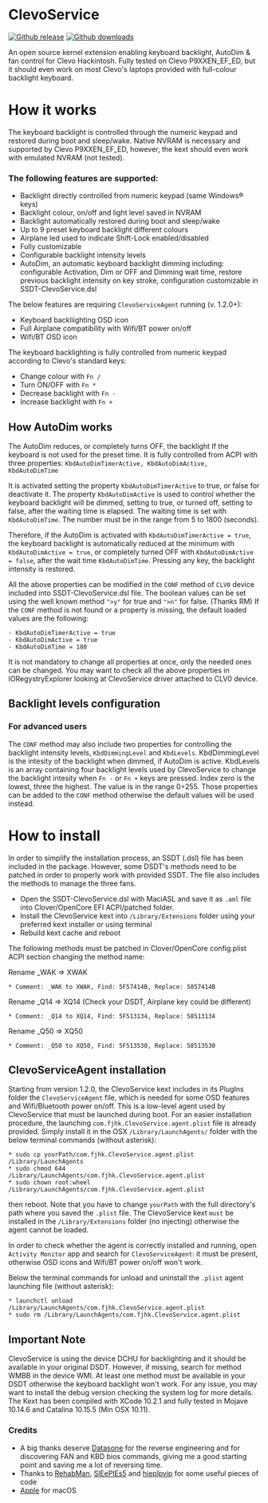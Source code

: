 # ClevoService

[![Github release](https://img.shields.io/github/v/release/freejhack/ClevoService.svg?color=blue)](https://github.com/freejhack/ClevoService/releases/latest)
[![Github downloads](https://img.shields.io/github/downloads/freejhack/ClevoService/total.svg?color=blue)](https://github.com/freejhack/ClevoService/releases)

An open source kernel extension enabling keyboard backlight, AutoDim & fan control for Clevo Hackintosh.
Fully tested on Clevo P9XXEN_EF_ED, but it should even work on most Clevo's laptops provided with full-colour backlight keyboard.

# How it works
The keyboard backlight is controlled through the numeric keypad and restored during boot and sleep/wake.
Native NVRAM is necessary and supported by Clevo P9XXEN_EF_ED, however, the kext should even work with emulated NVRAM (not tested).

### The following features are supported:
* Backlight directly controlled from numeric keypad (same Windows® keys)
* Backlight colour, on/off and light level saved in NVRAM
* Backlight automatically restored during boot and sleep/wake
* Up to 9 preset keyboard backlight different colours
* Airplane led used to indicate Shift-Lock enabled/disabled
* Fully customizable
* Configurable backlight intensity levels
* AutoDim, an automatic keyboard backlight dimming including: configurable Activation, Dim or OFF and Dimming wait time, restore previous backlight intensity on key stroke, configuration customizable in SSDT-ClevoService.dsl

The below features are requiring `ClevoServiceAgent` running (v. 1.2.0+):
* Keyboard backliighting OSD icon
* Full Airplane compatibility with Wifi/BT power on/off
* Wifi/BT OSD icon

The keyboard backlighting is fully controlled from numeric keypad according to Clevo's standard keys:
* Change colour with `Fn /`
* Turn ON/OFF with `Fn *`
* Decrease backlight with `Fn -`
* Increase backlight with `Fn +`

## How AutoDim works
The AutoDim reduces, or completely turns OFF, the backlight If the keyboard is not used for the preset time.
It is fully controlled from ACPI with three properties: `KbdAutoDimTimerActive, KbdAutoDimActive, KbdAutoDimTime`

It is activated setting the  property `KbdAutoDimTimerActive` to true, or false for deactivate it.
The property `KbdAutoDimActive` is used to control whether the keyboard backlight will be dimmed, setting to true, or turned off, setting to false, after the waiting time is elapsed.
The waiting time is set with `KbdAutoDimTime`. The number must be in the range from 5 to 1800 (seconds).

Therefore, if the AutoDim is activated with `KbdAutoDimTimerActive = true`, the keyboard backlight is automatically reduced at the minimum with `KbdAutoDimActive = true`, or completely turned OFF with `KbdAutoDimActive = false`, after the wait time `KbdAutoDimTime`. Pressing any key, the backlight intensity is restored.

All the above properties can be modified in the `CONF` method of `CLV0` device included into SSDT-ClevoService.dsl file.
The boolean values can be set using the well known method `">y"` for true and `">n"` for false. (Thanks RM)
If the `CONF` method is not found or a property is missing, the default loaded values are the following:

    - KbdAutoDimTimerActive = true
    - KbdAutoDimActive = true
    - KbdAutoDimTime = 180
 
 It is not mandatory to change all properties at once, only the needed ones can be changed.
 You may want to check all the above properties in IORegystryExplorer looking at ClevoService driver attached to CLV0 device.
 
 ## Backlight levels configuration 
 ### For advanced users
 The `CONF` method may also include two properties for controlling the backlight intensity levels, `KbdDimmingLevel` and `KbdLevels`.
 KbdDimmingLevel is the intesity of the backlight when dimmed, if AutoDim is active.
 KbdLevels is an array containing four backlight levels used by ClevoService to change the backlight intesity when `Fn -` or `Fn +` keys are pressed.
 Index zero is the lowest, three the highest. The value is in the range 0÷255.
 Those properties can be added to the `CONF` method otherwise the default values will be used instead.
 
# How to install
In order to simplify the installation process, an SSDT (.dsl) file has been included in the package.
However, some  DSDT's methods need to be patched in order to properly work with provided SSDT.
The file also includes the methods to manage the three fans.

* Open the SSDT-ClevoService.dsl with MaciASL and save it as `.aml` file into Clover/OpenCore EFI ACPI/patched folder.
* Install the ClevoService kext into `/Library/Extensions` folder using your preferred kext installer or using terminal
* Rebuild kext cache and reboot

The following methods must be patched in Clover/OpenCore config.plist ACPI section changing the method name:

Rename _WAK => XWAK 

    * Comment: _WAK to XWAK, Find: 5F57414B, Replace: 5857414B
    
Rename _Q14 => XQ14 (Check your DSDT, Airplane key could be different)
    
    * Comment: _Q14 to XQ14, Find: 5F513134, Replace: 58513134

Rename _Q50 => XQ50

    * Comment: _Q50 to XQ50, Find: 5F513530, Replace: 58513530

## ClevoServiceAgent installation
Starting from version 1.2.0, the ClevoService kext includes in its PlugIns folder the `ClevoServiceAgent` file, which is needed for some OSD features and Wifi/Bluetooth power on/off. This is a low-level agent used by ClevoService that must be launched during boot.
For an easier installation procedure, the launching `com.fjhk.ClevoService.agent.plist` file is already provided. Simply install it in the OSX `/Library/LaunchAgents/` folder with the below terminal commands (without asterisk):

    * sudo cp yourPath/com.fjhk.ClevoService.agent.plist /Library/LaunchAgents
    * sudo chmod 644 /Library/LaunchAgents/com.fjhk.ClevoService.agent.plist
    * sudo chown root:wheel /Library/LaunchAgents/com.fjhk.ClevoService.agent.plist

then reboot.
Note that you have to change `yourPath` with the full directory's path where you saved the `.plist` file.
The ClevoService kext `must` be installed in the `/Library/Extensions` folder (no injecting) otherwise the agent cannot be loaded.

In order to check whether the agent is correctly installed and running, open `Activity Monitor` app and search for `ClevoServiceAgent`: it must be present, otherwise OSD icons and Wifi/BT power on/off won't work.

Below the terminal commands for unload and uninstall the `.plist` agent launching file (without asterisk):

    * launchctl unload /Library/LaunchAgents/com.fjhk.ClevoService.agent.plist
    * sudo rm /Library/LaunchAgents/com.fjhk.ClevoService.agent.plist

## Important Note
ClevoService is using the device DCHU for backlighting and it should be available in your original DSDT. However, if missing, search for method WMBB in the device WMI.
At least one method must be available in your DSDT otherwise the keyboard backlight won't work.
For any issue, you may want to install the debug version checking the system log for more details.
The Kext has been compiled with XCode 10.2.1 and fully tested in Mojave 10.14.6 and Catalina 10.15.5 (Min OSX 10.11).

### Credits
- A big thanks deserve [Datasone](https://github.com/datasone/ClevoControl) for the reverse engineering and for discovering FAN and KBD bios commands, giving me a good starting point and saving me a lot of reversing time.
- Thanks to [RehabMan](https://bitbucket.org/RehabMan/), [SlEePlEs5](https://github.com/SlEePlEs5/logKext) and [hieplpvip](https://github.com/hieplpvip) for some useful pieces of code
- [Apple](https://www.apple.com) for macOS  
